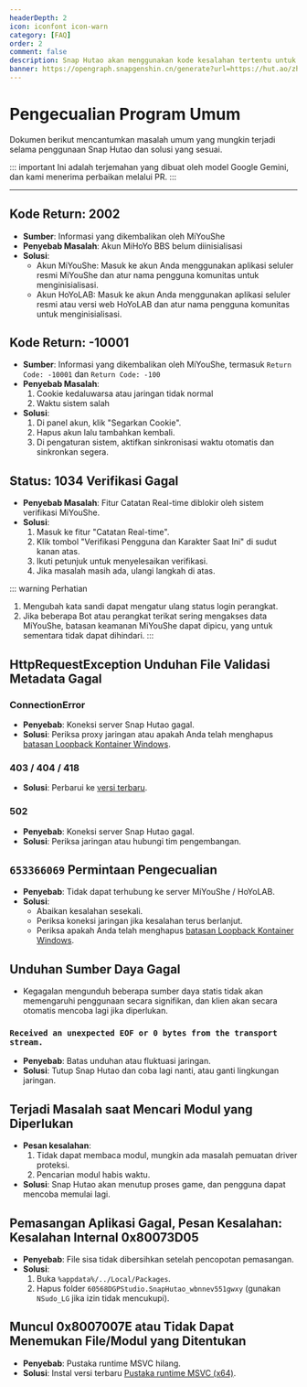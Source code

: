 ```yaml
---
headerDepth: 2
icon: iconfont icon-warn
category: [FAQ]
order: 2
comment: false
description: Snap Hutao akan menggunakan kode kesalahan tertentu untuk menunjukkan kesalahan tertentu. Jika Anda mengalami kesalahan program selama penggunaan dan memiliki kode kesalahan, Anda dapat mencoba mencarinya di halaman ini.
banner: https://opengraph.snapgenshin.cn/generate?url=https://hut.ao/zh/advanced/exceptions.html&has_description=False
---
```


# Pengecualian Program Umum

Dokumen berikut mencantumkan masalah umum yang mungkin terjadi selama penggunaan Snap Hutao dan solusi yang sesuai.

::: important
Ini adalah terjemahan yang dibuat oleh model Google Gemini, dan kami menerima perbaikan melalui PR.
:::

---

## **Kode Return: 2002**

- **Sumber**: Informasi yang dikembalikan oleh MiYouShe
- **Penyebab Masalah**: Akun MiHoYo BBS belum diinisialisasi
- **Solusi**:
  - Akun MiYouShe: Masuk ke akun Anda menggunakan aplikasi seluler resmi MiYouShe dan atur nama pengguna komunitas untuk menginisialisasi.
  - Akun HoYoLAB: Masuk ke akun Anda menggunakan aplikasi seluler resmi atau versi web HoYoLAB dan atur nama pengguna komunitas untuk menginisialisasi.

## **Kode Return: -10001**

- **Sumber**: Informasi yang dikembalikan oleh MiYouShe, termasuk `Return Code: -10001` dan `Return Code: -100`
- **Penyebab Masalah**:
  1. Cookie kedaluwarsa atau jaringan tidak normal
  2. Waktu sistem salah
- **Solusi**:
  1. Di panel akun, klik "Segarkan Cookie".
  2. Hapus akun lalu tambahkan kembali.
  3. Di pengaturan sistem, aktifkan sinkronisasi waktu otomatis dan sinkronkan segera.

## **Status: 1034 Verifikasi Gagal**

- **Penyebab Masalah**: Fitur Catatan Real-time diblokir oleh sistem verifikasi MiYouShe.
- **Solusi**:
  1. Masuk ke fitur "Catatan Real-time".
  2. Klik tombol "Verifikasi Pengguna dan Karakter Saat Ini" di sudut kanan atas.
  3. Ikuti petunjuk untuk menyelesaikan verifikasi.
  4. Jika masalah masih ada, ulangi langkah di atas.

::: warning Perhatian

1. Mengubah kata sandi dapat mengatur ulang status login perangkat.
2. Jika beberapa Bot atau perangkat terikat sering mengakses data MiYouShe, batasan keamanan MiYouShe dapat dipicu, yang untuk sementara tidak dapat dihindari.
   :::

## **HttpRequestException Unduhan File Validasi Metadata Gagal**

### **ConnectionError**

- **Penyebab**: Koneksi server Snap Hutao gagal.
- **Solusi**: Periksa proxy jaringan atau apakah Anda telah menghapus [batasan Loopback Kontainer Windows](loopback.md).

### **403 / 404 / 418**

- **Solusi**: Perbarui ke [versi terbaru](../quick-start.md#全新安装).

### **502**

- **Penyebab**: Koneksi server Snap Hutao gagal.
- **Solusi**: Periksa jaringan atau hubungi tim pengembangan.

## **`653366069` Permintaan Pengecualian**

- **Penyebab**: Tidak dapat terhubung ke server MiYouShe / HoYoLAB.
- **Solusi**:
  - Abaikan kesalahan sesekali.
  - Periksa koneksi jaringan jika kesalahan terus berlanjut.
  - Periksa apakah Anda telah menghapus [batasan Loopback Kontainer Windows](loopback.md).

## **Unduhan Sumber Daya Gagal**

- Kegagalan mengunduh beberapa sumber daya statis tidak akan memengaruhi penggunaan secara signifikan, dan klien akan secara otomatis mencoba lagi jika diperlukan.

### **`Received an unexpected EOF or 0 bytes from the transport stream.`**

- **Penyebab**: Batas unduhan atau fluktuasi jaringan.
- **Solusi**: Tutup Snap Hutao dan coba lagi nanti, atau ganti lingkungan jaringan.

## **Terjadi Masalah saat Mencari Modul yang Diperlukan**

- **Pesan kesalahan**:
  1. Tidak dapat membaca modul, mungkin ada masalah pemuatan driver proteksi.
  2. Pencarian modul habis waktu.
- **Solusi**: Snap Hutao akan menutup proses game, dan pengguna dapat mencoba memulai lagi.

## **Pemasangan Aplikasi Gagal, Pesan Kesalahan: Kesalahan Internal 0x80073D05**

- **Penyebab**: File sisa tidak dibersihkan setelah pencopotan pemasangan.
- **Solusi**:
  1. Buka `%appdata%/../Local/Packages`.
  2. Hapus folder `60568DGPStudio.SnapHutao_wbnnev551gwxy` (gunakan `NSudo_LG` jika izin tidak mencukupi).

## **Muncul 0x8007007E atau Tidak Dapat Menemukan File/Modul yang Ditentukan**

- **Penyebab**: Pustaka runtime MSVC hilang.
- **Solusi**: Instal versi terbaru [Pustaka runtime MSVC (x64)](https://aka.ms/vs/17/release/vc_redist.x64.exe).
